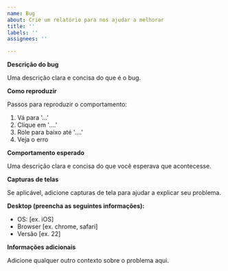 ```yaml
---
name: Bug
about: Crie um relatório para nos ajudar a melhorar
title: ''
labels: ''
assignees: ''

---
```


**Descrição do bug**

Uma descrição clara e concisa do que é o bug.

**Como reproduzir**

Passos para reproduzir o comportamento:
1. Vá para '...'
2. Clique em '....'
3. Role para baixo até '....'
4. Veja o erro

**Comportamento esperado**

Uma descrição clara e concisa do que você esperava que acontecesse.

**Capturas de telas**

Se aplicável, adicione capturas de tela para ajudar a explicar seu problema.

**Desktop (preencha as seguintes informações):**
 - OS: [ex. iOS]
 - Browser [ex. chrome, safari]
 - Versão [ex. 22]

**Informações adicionais**

Adicione qualquer outro contexto sobre o problema aqui.
